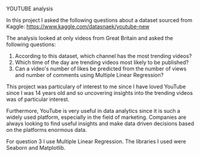 YOUTUBE analysis

In this project I asked the following questions about a dataset sourced from Kaggle: https://www.kaggle.com/datasnaek/youtube-new

The analysis looked at only videos from Great Britain and asked the following questions:

1. According to this dataset, which channel has the most trending videos?
2. Which time of the day are trending videos most likely to be published?
3. Can a video's number of likes be predicted from the number of views and number of comments using Multiple Linear Regression?

This project was particulary of interest to me since I have loved YouTube since I was 14 years old and so uncovering insights into the trending videos was of particular interest. 

Furthermore, YouTube is very useful in data analytics since it is such a widely used platform, especially in the field of marketing. Companies are always looking to find useful insights and make data driven decisions based on the platforms enormous data. 

For question 3 I use Multiple Linear Regression. The libraries I used were Seaborn and Matplotlib. 
